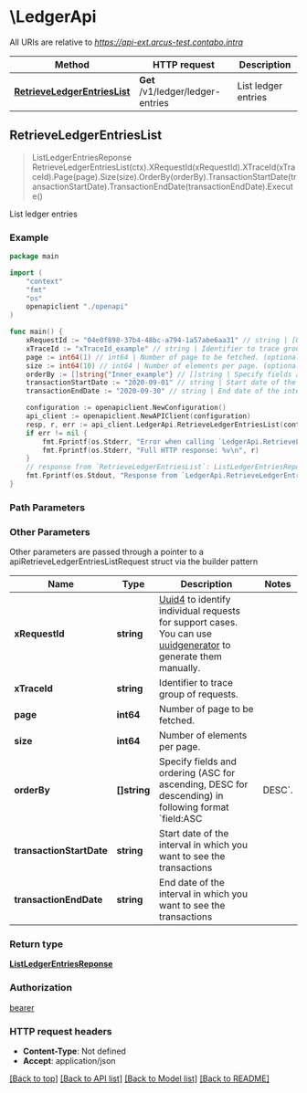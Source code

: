 # \LedgerApi

All URIs are relative to *https://api-ext.arcus-test.contabo.intra*

Method | HTTP request | Description
------------- | ------------- | -------------
[**RetrieveLedgerEntriesList**](LedgerApi.md#RetrieveLedgerEntriesList) | **Get** /v1/ledger/ledger-entries | List ledger entries



## RetrieveLedgerEntriesList

> ListLedgerEntriesReponse RetrieveLedgerEntriesList(ctx).XRequestId(xRequestId).XTraceId(xTraceId).Page(page).Size(size).OrderBy(orderBy).TransactionStartDate(transactionStartDate).TransactionEndDate(transactionEndDate).Execute()

List ledger entries



### Example

```go
package main

import (
    "context"
    "fmt"
    "os"
    openapiclient "./openapi"
)

func main() {
    xRequestId := "04e0f898-37b4-48bc-a794-1a57abe6aa31" // string | [Uuid4](https://en.wikipedia.org/wiki/Universally_unique_identifier#Version_4_(random)) to identify individual requests for support cases. You can use [uuidgenerator](https://www.uuidgenerator.net/version4) to generate them manually.
    xTraceId := "xTraceId_example" // string | Identifier to trace group of requests. (optional)
    page := int64(1) // int64 | Number of page to be fetched. (optional)
    size := int64(10) // int64 | Number of elements per page. (optional)
    orderBy := []string{"Inner_example"} // []string | Specify fields and ordering (ASC for ascending, DESC for descending) in following format `field:ASC|DESC`. (optional)
    transactionStartDate := "2020-09-01" // string | Start date of the interval in which you want to see the transactions (optional)
    transactionEndDate := "2020-09-30" // string | End date of the interval in which you want to see the transactions (optional)

    configuration := openapiclient.NewConfiguration()
    api_client := openapiclient.NewAPIClient(configuration)
    resp, r, err := api_client.LedgerApi.RetrieveLedgerEntriesList(context.Background()).XRequestId(xRequestId).XTraceId(xTraceId).Page(page).Size(size).OrderBy(orderBy).TransactionStartDate(transactionStartDate).TransactionEndDate(transactionEndDate).Execute()
    if err != nil {
        fmt.Fprintf(os.Stderr, "Error when calling `LedgerApi.RetrieveLedgerEntriesList``: %v\n", err)
        fmt.Fprintf(os.Stderr, "Full HTTP response: %v\n", r)
    }
    // response from `RetrieveLedgerEntriesList`: ListLedgerEntriesReponse
    fmt.Fprintf(os.Stdout, "Response from `LedgerApi.RetrieveLedgerEntriesList`: %v\n", resp)
}
```

### Path Parameters



### Other Parameters

Other parameters are passed through a pointer to a apiRetrieveLedgerEntriesListRequest struct via the builder pattern


Name | Type | Description  | Notes
------------- | ------------- | ------------- | -------------
 **xRequestId** | **string** | [Uuid4](https://en.wikipedia.org/wiki/Universally_unique_identifier#Version_4_(random)) to identify individual requests for support cases. You can use [uuidgenerator](https://www.uuidgenerator.net/version4) to generate them manually. | 
 **xTraceId** | **string** | Identifier to trace group of requests. | 
 **page** | **int64** | Number of page to be fetched. | 
 **size** | **int64** | Number of elements per page. | 
 **orderBy** | **[]string** | Specify fields and ordering (ASC for ascending, DESC for descending) in following format &#x60;field:ASC|DESC&#x60;. | 
 **transactionStartDate** | **string** | Start date of the interval in which you want to see the transactions | 
 **transactionEndDate** | **string** | End date of the interval in which you want to see the transactions | 

### Return type

[**ListLedgerEntriesReponse**](ListLedgerEntriesReponse.md)

### Authorization

[bearer](../README.md#bearer)

### HTTP request headers

- **Content-Type**: Not defined
- **Accept**: application/json

[[Back to top]](#) [[Back to API list]](../README.md#documentation-for-api-endpoints)
[[Back to Model list]](../README.md#documentation-for-models)
[[Back to README]](../README.md)

